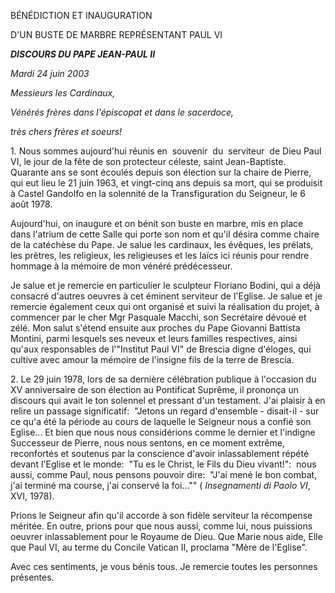 BÉNÉDICTION ET INAUGURATION

D'UN BUSTE DE MARBRE REPRÉSENTANT PAUL VI

***DISCOURS DU PAPE JEAN-PAUL II***

*Mardi* *24 juin 2003*

*Messieurs les Cardinaux,*

*Vénérés frères dans l'épiscopat et dans le sacerdoce,*

*très chers frères et soeurs!*

1. Nous sommes aujourd'hui réunis en  souvenir  du  serviteur  de Dieu Paul VI, le jour de la fête de son protecteur céleste, saint Jean-Baptiste. Quarante ans se sont écoulés depuis son élection sur la chaire de Pierre, qui eut lieu le 21 juin 1963, et vingt-cinq ans depuis sa mort, qui se produisit à Castel Gandolfo en la solennité de la Transfiguration du Seigneur, le 6 août 1978.

Aujourd'hui, on inaugure et on bénit son buste en marbre, mis en place dans l'atrium de cette Salle qui porte son nom et qu'il désira comme chaire de la catéchèse du Pape. Je salue les cardinaux, les évêques, les prélats, les prêtres, les religieux, les religieuses et les laïcs ici réunis pour rendre hommage à la mémoire de mon vénéré prédécesseur.

Je salue et je remercie en particulier le sculpteur Floriano Bodini, qui a déjà consacré d'autres oeuvres à cet éminent serviteur de l'Eglise. Je salue et je remercie également ceux qui ont organisé et suivi la réalisation du projet, à commencer par le cher Mgr Pasquale Macchi, son Secrétaire dévoué et zélé. Mon salut s'étend ensuite aux proches du Pape Giovanni Battista Montini, parmi lesquels ses neveux et leurs familles respectives, ainsi qu'aux responsables de l'"Institut Paul VI" de Brescia digne d'éloges, qui cultive avec amour la mémoire de l'insigne fils de la terre de Brescia.

2. Le 29 juin 1978, lors de sa dernière célébration publique à l'occasion du XV anniversaire de son élection au Pontificat Suprême, il prononça un discours qui avait le ton solennel et pressant d'un testament. J'ai plaisir à en relire un passage significatif:  "Jetons un regard d'ensemble - disait-il - sur ce qu'a été la période au cours de laquelle le Seigneur nous a confié son Eglise... Et bien que nous nous considérions comme le dernier et l'indigne Successeur de Pierre, nous nous sentons, en ce moment extrême, reconfortés et soutenus par la conscience d'avoir inlassablement répété devant l'Eglise et le monde:  "Tu es le Christ, le Fils du Dieu vivant!":  nous aussi, comme Paul, nous pensons pouvoir dire:  "J'ai mené le bon combat, j'ai terminé ma course, j'ai conservé la foi..."" ( *Insegnamenti di Paolo VI*, XVI, 1978).

Prions le Seigneur afin qu'il accorde à son fidèle serviteur la récompense méritée. En outre, prions pour que nous aussi, comme lui, nous puissions oeuvrer inlassablement pour le Royaume de Dieu. Que Marie nous aide, Elle que Paul VI, au terme du Concile Vatican II, proclama "Mère de l'Eglise".

Avec ces sentiments, je vous bénis tous. Je remercie toutes les personnes présentes.